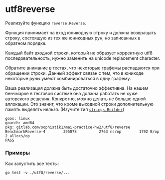 # utf8reverse

Реализуйте функцию `reverse.Reverse`.

Функция принимает на вход юникодную строку и должна возвращать строку,
состоящую из тех же юникодных рун, но записанных в обратном порядке.

Каждый байт входной строки, который не образует корректную utf8 последовательность, нужно
заменить на unicode replacement character.

Обратите внимание в тестах, что некоторые графемы распадаются при обращении строки.
Данный эффект связан с тем, что в юникоде некоторые руны умеют комбинироваться в одну графему.

Ваша реализация должна быть достаточно эффективна. На нашем бенчмарке в тестовой системе
она должна работать не хуже авторского решения. Конкретно, можно делать не больше одной аллокации.
Это значит, что кроме выходной строки дополнительную память выделять нельзя. (Изучите тип [`strings.Builder`](https://pkg.go.dev/strings#Builder))

```
goos: linux
goarch: amd64
pkg: gitlab.com/sophistik1/mai-practice-hw2/utf8/reverse
BenchmarkReverse-4   	  395078	      2763 ns/op	    1792 B/op	       2 allocs/op
PASS
```
### Примеры

Как запустить все тесты:
```
go test -v ./utf8/reverse/...
```
